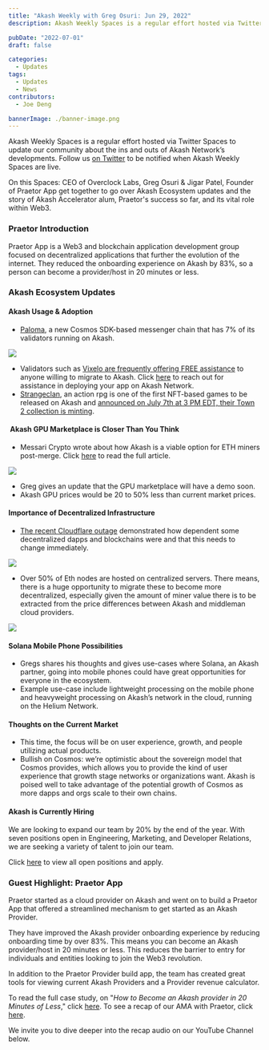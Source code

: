 ```yaml
---
title: "Akash Weekly with Greg Osuri: Jun 29, 2022"
description: Akash Weekly Spaces is a regular effort hosted via Twitter Spaces to update our community about the ins and outs of Akash Network’s developments. Follow us on Twitter to be notified when Akash Weekly Spaces are live.

pubDate: "2022-07-01"
draft: false

categories:
  - Updates
tags:
  - Updates
  - News
contributors:
  - Joe Deng

bannerImage: ./banner-image.png
---
```


Akash Weekly Spaces is a regular effort hosted via Twitter Spaces to update our community about the ins and outs of Akash Network’s developments. Follow us [on Twitter](https://twitter.com/akashnet) to be notified when Akash Weekly Spaces are live.

On this Spaces: CEO of Overclock Labs, Greg Osuri & Jigar Patel, Founder of Praetor App get together to go over Akash Ecosystem updates and the story of Akash Accelerator alum, Praetor's success so far, and its vital role within Web3.

### Praetor Introduction

Praetor App is a Web3 and blockchain application development group focused on decentralized applications that further the evolution of the internet. They reduced the onboarding experience on Akash by 83%, so a person can become a provider/host in 20 minutes or less.

### Akash Ecosystem Updates

#### Akash Usage & Adoption

- [Paloma](https://www.palomachain.com/blog/paloma-weekly-wings-june-26-2022/), a new Cosmos SDK-based messenger chain that has 7% of its validators running on Akash.

![](https://www.datocms-assets.com/45776/1656696411-screen-shot-2022-07-01-at-9-28-05-am.png)

- Validators such as [Vixelo are frequently offering FREE assistance](https://twitter.com/0xVixello/status/1541428927570186245?s=20&t=_QB8k29Obfn_AltQIHZpiQ) to anyone willing to migrate to Akash. Click [here](https://vixello.com/akash-network-deployment-support/) to reach out for assistance in deploying your app on Akash Network.
- [Strangeclan](https://marketplace.passage.io/), an action rpg is one of the first NFT-based games to be released on Akash and [announced on July 7th at 3 PM EDT, their Town 2 collection is minting](https://twitter.com/gregosuri/status/1541892979903692800?s=20&t=-8PiaDoa2mdQCnLR7LnCSQ).

####  Akash GPU Marketplace is Closer Than You Think

- Messari Crypto wrote about how Akash is a viable option for ETH miners post-merge. Click [here](https://messari.io/article/what-will-ethereum-miners-do-after-the-merge) to read the full article.

![](https://www.datocms-assets.com/45776/1656696464-screen-shot-2022-07-01-at-9-39-50-am.png)

- Greg gives an update that the GPU marketplace will have a demo soon.
- Akash GPU prices would be 20 to 50% less than current market prices.

#### Importance of Decentralized Infrastructure

- [The recent Cloudflare outage](https://techcrunch.com/2022/06/20/cloudflare-outage-knocks-popular-services-offline/) demonstrated how dependent some decentralized dapps and blockchains were and that this needs to change immediately.

![](https://www.datocms-assets.com/45776/1656696536-screen-shot-2022-07-01-at-9-42-31-am.png)

- Over 50% of Eth nodes are hosted on centralized servers. There means, there is a huge opportunity to migrate these to become more decentralized, especially given the amount of miner value there is to be extracted from the price differences between Akash and middleman cloud providers.

![](https://www.datocms-assets.com/45776/1656696555-screen-shot-2022-07-01-at-10-10-24-am.png)

#### Solana Mobile Phone Possibilities

- Gregs shares his thoughts and gives use-cases where Solana, an Akash partner, going into mobile phones could have great opportunities for everyone in the ecosystem.
- Example use-case include lightweight processing on the mobile phone and heavyweight processing on Akash’s network in the cloud, running on the Helium Network.

#### Thoughts on the Current Market

- This time, the focus will be on user experience, growth, and people utilizing actual products.
- Bullish on Cosmos: we’re optimistic about the sovereign model that Cosmos provides, which allows you to provide the kind of user experience that growth stage networks or organizations want. Akash is poised well to take advantage of the potential growth of Cosmos as more dapps and orgs scale to their own chains.

#### Akash is Currently Hiring

We are looking to expand our team by 20% by the end of the year. With seven positions open in Engineering, Marketing, and Developer Relations, we are seeking a variety of talent to join our team.

Click [here](https://akash.network/careers) to view all open positions and apply.

### Guest Highlight: Praetor App

Praetor started as a cloud provider on Akash and went on to build a Praetor App that offered a streamlined mechanism to get started as an Akash Provider.

They have improved the Akash provider onboarding experience by reducing onboarding time by over 83%. This means you can become an Akash provider/host in 20 minutes or less. This reduces the barrier to entry for individuals and entities looking to join the Web3 revolution.

In addition to the Praetor Provider build app, the team has created great tools for viewing current Akash Providers and a Provider revenue calculator.

To read the full case study, on "_How to Become an Akash provider in 20 Minutes of Less_," click [here](https://akash.network/blog/how-to-become-an-akash-provider-in-20-minutes-or-less). To see a recap of our AMA with Praetor, click [here](https://forum.akash.network/t/ama-session-akash-network-with-praetor-app/4610).

We invite you to dive deeper into the recap audio on our YouTube Channel below.
